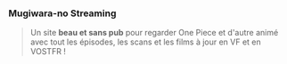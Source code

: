 ### Mugiwara-no Streaming

> Un site **beau et sans pub** pour regarder One Piece et d'autre animé avec tout les épisodes, les scans et les films à jour en VF et en VOSTFR !
